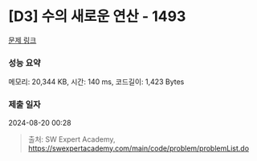 # [D3] 수의 새로운 연산 - 1493 

[문제 링크](https://swexpertacademy.com/main/code/problem/problemDetail.do?contestProbId=AV2b-QGqADMBBASw) 

### 성능 요약

메모리: 20,344 KB, 시간: 140 ms, 코드길이: 1,423 Bytes

### 제출 일자

2024-08-20 00:28



> 출처: SW Expert Academy, https://swexpertacademy.com/main/code/problem/problemList.do